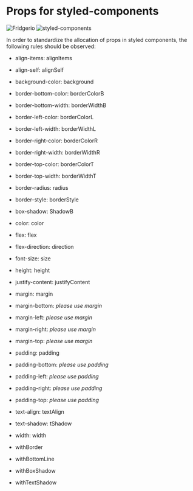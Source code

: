 # Props for styled-components

![Fridgerio](https://img.shields.io/badge/Fridgerio-green.svg)
![styled-components](https://img.shields.io/badge/styled with-styled–components-hotpink.svg)

In order to standardize the allocation of props in styled components, the following rules should be observed:

- align-items: alignItems
- align-self: alignSelf
- background-color: background
- border-bottom-color: borderColorB
- border-bottom-width: borderWidthB
- border-left-color: borderColorL
- border-left-width: borderWidthL
- border-right-color: borderColorR
- border-right-width: borderWidthR
- border-top-color: borderColorT
- border-top-width: borderWidthT
- border-radius: radius
- border-style: borderStyle
- box-shadow: ShadowB
- color: color
- flex: flex
- flex-direction: direction
- font-size: size
- height: height
- justify-content: justifyContent
- margin: margin
- margin-bottom: _please use margin_
- margin-left: _please use margin_
- margin-right: _please use margin_
- margin-top: _please use margin_
- padding: padding
- padding-bottom: _please use padding_
- padding-left: _please use padding_
- padding-right: _please use padding_
- padding-top: _please use padding_
- text-align: textAlign
- text-shadow: tShadow
- width: width

- withBorder
- withBottomLine
- withBoxShadow
- withTextShadow
